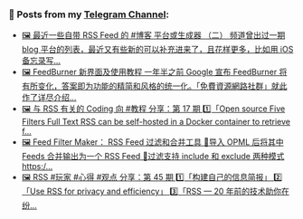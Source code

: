 ### 📰 Posts from my [Telegram Channel](https://t.me/s/aboutrss):
<!-- BLOG-POST-LIST:START -->
- [🖼 最近一些自带 RSS Feed 的 #博客 平台或生成器 （二） 频道曾出过一期 blog 平台的列表，最近又有些新的可以补充进来了，且花样更多，比如用 iOS 备忘录写...](https://t.me/aboutrss/1282)
- [🖼 FeedBurner 新界面及使用教程 一年半之前 Google 宣布 FeedBurner 将有所变化，答案即为功能的精简和风格的统一化。「免費資源網路社群」就此作了详尽介绍...](https://t.me/aboutrss/1281)
- [🖼 与 RSS 有关的 Coding 向 #教程 分享：第 17 期 1️⃣「Open source Five Filters Full Text RSS can be self-hosted in a Docker container to retrieve f...](https://t.me/aboutrss/1280)
- [🖼 Feed Filter Maker： RSS Feed 过滤和合并工具 🔸导入 OPML 后将其中 Feeds 合并输出为一个 RSS Feed 🔸过滤支持 include 和 exclude 两种模式 https:/...](https://t.me/aboutrss/1279)
- [🖼 RSS #玩家 #心得 #观点 分享：第 45 期 1️⃣「构建自己的信息简报」 2️⃣「Use RSS for privacy and efficiency」 3️⃣「RSS — 20 年前的技术助你在纷...](https://t.me/aboutrss/1278)
<!-- BLOG-POST-LIST:END -->

<!--
**AboutRSS/AboutRSS** is a ✨ _special_ ✨ repository because its `README.md` (this file) appears on your GitHub profile.

Here are some ideas to get you started:

- 🔭 I’m currently working on ...
- 🌱 I’m currently learning ...
- 👯 I’m looking to collaborate on ...
- 🤔 I’m looking for help with ...
- 💬 Ask me about ...
- 📫 How to reach me: ...
- 😄 Pronouns: ...
- ⚡ Fun fact: ...
-->
